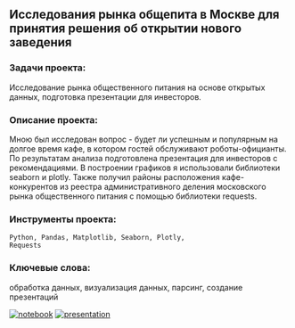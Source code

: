 ## Исследования рынка общепита в Москве для принятия решения об открытии нового заведения

### Задачи проекта:
Исследование рынка общественного питания на основе открытых данных, подготовка презентации для инвесторов.

### Описание проекта:
Мною был исследован вопрос - будет ли успешным и популярным на долгое время кафе, в котором гостей обслуживают роботы-официанты.
По результатам анализа подготовлена презентация для инвесторов с рекомендациями. В построении графиков я использовали библиотеки seaborn и plotly.
Также получил районы расположения кафе-конкурентов из реестра административного деления московского рынка общественного питания с помощью библиотеки requests.

### Инструменты проекта:
<code>Python, Pandas, Matplotlib, Seaborn, Plotly, Requests</code>

### Ключевые слова:
обработка данных, визуализация данных, парсинг, создание презентаций

[![notebook](https://custom-icon-badges.herokuapp.com/badge/Notebook-24292f.svg?logo=jupyter&style=for-the-badge)](https://github.com/dmitrylgdsl/yandex-practikum-da-projects/blob/main/project09_moscow-catering-market-analysis/moscow-catering-market-analysis.ipynb)
[![presentation](https://custom-icon-badges.herokuapp.com/badge/Presentation-24292f.svg?logo=adobeacrobatreader&style=for-the-badge&logoColor=f40f02)](https://github.com/dmitrylgdsl/yandex-practikum-da-projects/blob/main/project09_moscow-catering-market-analysis/moscow-catering-market-analysis.pdf)